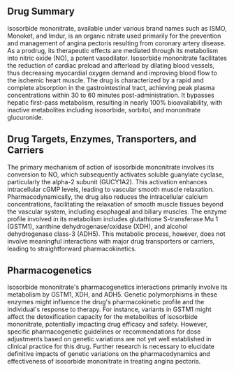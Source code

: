 ## Drug Summary
Isosorbide mononitrate, available under various brand names such as ISMO, Monoket, and Imdur, is an organic nitrate used primarily for the prevention and management of angina pectoris resulting from coronary artery disease. As a prodrug, its therapeutic effects are mediated through its metabolism into nitric oxide (NO), a potent vasodilator. Isosorbide mononitrate facilitates the reduction of cardiac preload and afterload by dilating blood vessels, thus decreasing myocardial oxygen demand and improving blood flow to the ischemic heart muscle. The drug is characterized by a rapid and complete absorption in the gastrointestinal tract, achieving peak plasma concentrations within 30 to 60 minutes post-administration. It bypasses hepatic first-pass metabolism, resulting in nearly 100% bioavailability, with inactive metabolites including isosorbide, sorbitol, and mononitrate glucuronide.

## Drug Targets, Enzymes, Transporters, and Carriers
The primary mechanism of action of isosorbide mononitrate involves its conversion to NO, which subsequently activates soluble guanylate cyclase, particularly the alpha-2 subunit (GUCY1A2). This activation enhances intracellular cGMP levels, leading to vascular smooth muscle relaxation. Pharmacodynamically, the drug also reduces the intracellular calcium concentrations, facilitating the relaxation of smooth muscle tissues beyond the vascular system, including esophageal and biliary muscles. The enzyme profile involved in its metabolism includes glutathione S-transferase Mu 1 (GSTM1), xanthine dehydrogenase/oxidase (XDH), and alcohol dehydrogenase class-3 (ADH5). This metabolic process, however, does not involve meaningful interactions with major drug transporters or carriers, leading to straightforward pharmacokinetics.

## Pharmacogenetics
Isosorbide mononitrate's pharmacogenetics interactions primarily involve its metabolism by GSTM1, XDH, and ADH5. Genetic polymorphisms in these enzymes might influence the drug's pharmacokinetic profile and the individual's response to therapy. For instance, variants in GSTM1 might affect the detoxification capacity for the metabolites of isosorbide mononitrate, potentially impacting drug efficacy and safety. However, specific pharmacogenetic guidelines or recommendations for dose adjustments based on genetic variations are not yet well established in clinical practice for this drug. Further research is necessary to elucidate definitive impacts of genetic variations on the pharmacodynamics and effectiveness of isosorbide mononitrate in treating angina pectoris.
